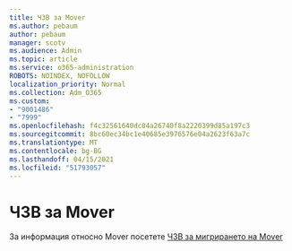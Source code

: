 ```yaml
---
title: ЧЗВ за Mover
ms.author: pebaum
author: pebaum
manager: scotv
ms.audience: Admin
ms.topic: article
ms.service: o365-administration
ROBOTS: NOINDEX, NOFOLLOW
localization_priority: Normal
ms.collection: Adm_O365
ms.custom:
- "9001486"
- "7999"
ms.openlocfilehash: f4c32561640dc04a26740f8a2220399d85a197c3
ms.sourcegitcommit: 8bc60ec34bc1e40685e3976576e04a2623f63a7c
ms.translationtype: MT
ms.contentlocale: bg-BG
ms.lasthandoff: 04/15/2021
ms.locfileid: "51793057"
---
```

# <a name="mover-faq"></a>ЧЗВ за Mover

За информация относно Mover посетете [ЧЗВ за мигрирането на Mover](https://docs.microsoft.com/sharepointmigration/mover-migration-faq)
